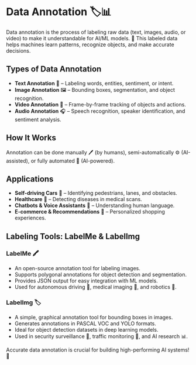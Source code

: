 # **Data Annotation 🏷️📊**

Data annotation is the process of labeling raw data (text, images, audio, or video) to make it understandable for AI/ML models. 🤖 This labeled data helps machines learn patterns, recognize objects, and make accurate decisions.

## **Types of Data Annotation**
- **Text Annotation** 📝 – Labeling words, entities, sentiment, or intent.
- **Image Annotation** 🖼️ – Bounding boxes, segmentation, and object recognition.
- **Video Annotation** 🎥 – Frame-by-frame tracking of objects and actions.
- **Audio Annotation** 🎧 – Speech recognition, speaker identification, and sentiment analysis.

## **How It Works**
Annotation can be done manually 🖊️ (by humans), semi-automatically ⚙️ (AI-assisted), or fully automated 🤖 (AI-powered).

## **Applications**
- **Self-driving Cars** 🚗 – Identifying pedestrians, lanes, and obstacles.
- **Healthcare** 🏥 – Detecting diseases in medical scans.
- **Chatbots & Voice Assistants** 💬 – Understanding human language.
- **E-commerce & Recommendations** 🛒 – Personalized shopping experiences.

## **Labeling Tools: LabelMe & LabelImg**
### **LabelMe 🖍️**
- An open-source annotation tool for labeling images.
- Supports polygonal annotations for object detection and segmentation.
- Provides JSON output for easy integration with ML models.
- Used for autonomous driving 🚗, medical imaging 🏥, and robotics 🤖.

### **LabelImg 🏷️**
- A simple, graphical annotation tool for bounding boxes in images.
- Generates annotations in PASCAL VOC and YOLO formats.
- Ideal for object detection datasets in deep learning models.
- Used in security surveillance 🎥, traffic monitoring 🚦, and AI research 📊.

Accurate data annotation is crucial for building high-performing AI systems! 🚀

